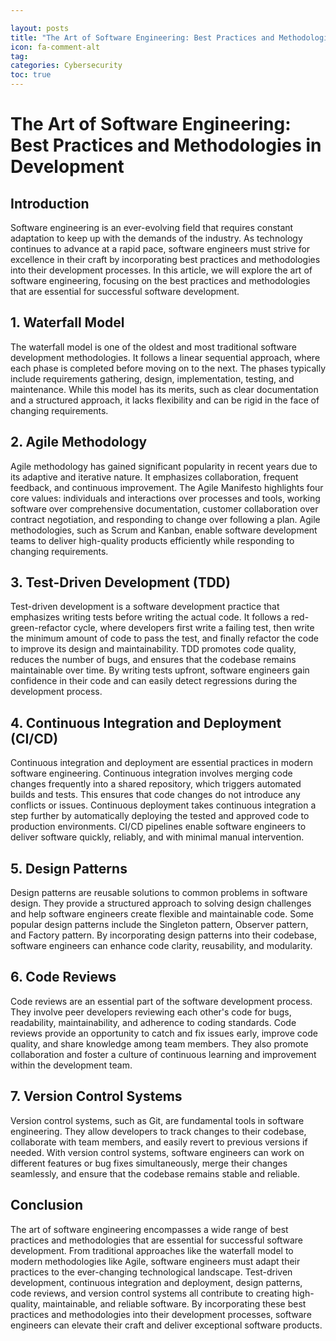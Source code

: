 ```yaml
---

layout: posts
title: "The Art of Software Engineering: Best Practices and Methodologies in Development"
icon: fa-comment-alt
tag:      
categories: Cybersecurity
toc: true
---
```




# The Art of Software Engineering: Best Practices and Methodologies in Development

## Introduction
Software engineering is an ever-evolving field that requires constant adaptation to keep up with the demands of the industry. As technology continues to advance at a rapid pace, software engineers must strive for excellence in their craft by incorporating best practices and methodologies into their development processes. In this article, we will explore the art of software engineering, focusing on the best practices and methodologies that are essential for successful software development.

## 1. Waterfall Model
The waterfall model is one of the oldest and most traditional software development methodologies. It follows a linear sequential approach, where each phase is completed before moving on to the next. The phases typically include requirements gathering, design, implementation, testing, and maintenance. While this model has its merits, such as clear documentation and a structured approach, it lacks flexibility and can be rigid in the face of changing requirements.

## 2. Agile Methodology
Agile methodology has gained significant popularity in recent years due to its adaptive and iterative nature. It emphasizes collaboration, frequent feedback, and continuous improvement. The Agile Manifesto highlights four core values: individuals and interactions over processes and tools, working software over comprehensive documentation, customer collaboration over contract negotiation, and responding to change over following a plan. Agile methodologies, such as Scrum and Kanban, enable software development teams to deliver high-quality products efficiently while responding to changing requirements.

## 3. Test-Driven Development (TDD)
Test-driven development is a software development practice that emphasizes writing tests before writing the actual code. It follows a red-green-refactor cycle, where developers first write a failing test, then write the minimum amount of code to pass the test, and finally refactor the code to improve its design and maintainability. TDD promotes code quality, reduces the number of bugs, and ensures that the codebase remains maintainable over time. By writing tests upfront, software engineers gain confidence in their code and can easily detect regressions during the development process.

## 4. Continuous Integration and Deployment (CI/CD)
Continuous integration and deployment are essential practices in modern software engineering. Continuous integration involves merging code changes frequently into a shared repository, which triggers automated builds and tests. This ensures that code changes do not introduce any conflicts or issues. Continuous deployment takes continuous integration a step further by automatically deploying the tested and approved code to production environments. CI/CD pipelines enable software engineers to deliver software quickly, reliably, and with minimal manual intervention.

## 5. Design Patterns
Design patterns are reusable solutions to common problems in software design. They provide a structured approach to solving design challenges and help software engineers create flexible and maintainable code. Some popular design patterns include the Singleton pattern, Observer pattern, and Factory pattern. By incorporating design patterns into their codebase, software engineers can enhance code clarity, reusability, and modularity.

## 6. Code Reviews
Code reviews are an essential part of the software development process. They involve peer developers reviewing each other's code for bugs, readability, maintainability, and adherence to coding standards. Code reviews provide an opportunity to catch and fix issues early, improve code quality, and share knowledge among team members. They also promote collaboration and foster a culture of continuous learning and improvement within the development team.

## 7. Version Control Systems
Version control systems, such as Git, are fundamental tools in software engineering. They allow developers to track changes to their codebase, collaborate with team members, and easily revert to previous versions if needed. With version control systems, software engineers can work on different features or bug fixes simultaneously, merge their changes seamlessly, and ensure that the codebase remains stable and reliable.

## Conclusion
The art of software engineering encompasses a wide range of best practices and methodologies that are essential for successful software development. From traditional approaches like the waterfall model to modern methodologies like Agile, software engineers must adapt their practices to the ever-changing technological landscape. Test-driven development, continuous integration and deployment, design patterns, code reviews, and version control systems all contribute to creating high-quality, maintainable, and reliable software. By incorporating these best practices and methodologies into their development processes, software engineers can elevate their craft and deliver exceptional software products.
